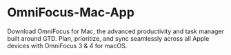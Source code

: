 # OmniFocus-Mac-App
Download OmniFocus for Mac, the advanced productivity and task manager built around GTD. Plan, prioritize, and sync seamlessly across all Apple devices with OmniFocus 3 &amp; 4 for macOS.
